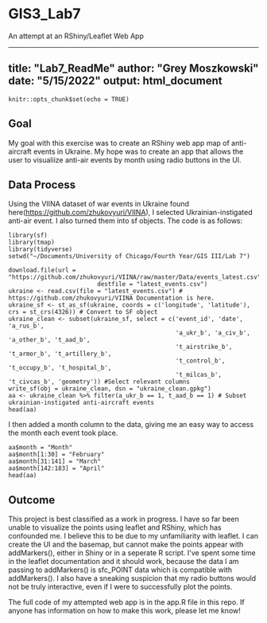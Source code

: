 # GIS3_Lab7
An attempt at an RShiny/Leaflet Web App



---
title: "Lab7_ReadMe"
author: "Grey Moszkowski"
date: "5/15/2022"
output: html_document
---

```{r setup, include=FALSE}
knitr::opts_chunk$set(echo = TRUE)
```

## Goal

My goal with this exercise was to create an RShiny web app map of anti-aircraft events in Ukraine. My hope was to create an app that allows the user to visualiize anti-air events by month using radio buttons in the UI. 

## Data Process

Using the VIINA dataset of war events in Ukraine found here(https://github.com/zhukovyuri/VIINA), I selected Ukrainian-instigated anti-air event. I also turned them into sf objects. The code is as follows:

```{r}
library(sf)
library(tmap)
library(tidyverse)
setwd("~/Documents/University of Chicago/Fourth Year/GIS III/Lab 7")

download.file(url = "https://github.com/zhukovyuri/VIINA/raw/master/Data/events_latest.csv", 
                         destfile = "latest_events.csv")
ukraine <- read.csv(file = "latest_events.csv") # https://github.com/zhukovyuri/VIINA Documentation is here.
ukraine_sf <- st_as_sf(ukraine, coords = c('longitude', 'latitude'), crs = st_crs(4326)) # Convert to SF object
ukraine_clean <- subset(ukraine_sf, select = c('event_id', 'date', 'a_rus_b',
                                               'a_ukr_b', 'a_civ_b', 'a_other_b', 't_aad_b',
                                               't_airstrike_b', 't_armor_b', 't_artillery_b',
                                               't_control_b', 't_occupy_b', 't_hospital_b', 
                                               't_milcas_b', 't_civcas_b', 'geometry')) #Select relevant columns
write_sf(obj = ukraine_clean, dsn = "ukraine_clean.gpkg")
aa <- ukraine_clean %>% filter(a_ukr_b == 1, t_aad_b == 1) # Subset ukrainian-instigated anti-aircraft events
head(aa)
```

I then added a month column to the data, giving me an easy way to access the month each event took place.

```{r}
aa$month = "Month"
aa$month[1:30] = "February"
aa$month[31:141] = "March"
aa$month[142:183] = "April"
head(aa)
```

## Outcome

This project is best classified as a work in progress. I have so far been unable to visualize the points using leaflet and RShiny, which has confounded me. I believe this to be due to my unfamiliarity with leaflet. I can create the UI and the basemap, but cannot make the points appear with addMarkers(), either in Shiny or in a seperate R script. I've spent some time in the leaflet documentation and it should work, because the data I am passing to addMarkers() is sfc_POINT data which is compatible with addMarkers(). I also have a sneaking suspicion that my radio buttons would not be truly interactive, even if I were to successfully plot the points. 

The full code of my attempted web app is in the app.R file in this repo. If anyone has information on how to make this work, please let me know!




